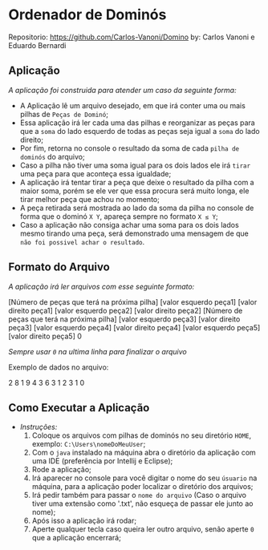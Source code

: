 # Ordenador de Dominós

Repositorio: https://github.com/Carlos-Vanoni/Domino
by: Carlos Vanoni e Eduardo Bernardi

## Aplicação


*A aplicação foi construida para atender um caso da seguinte forma:*

- A Aplicação lê um arquivo desejado, em que irá conter uma ou mais pilhas de `Peças de Dominó`;
- Essa aplicação irá ler cada uma das pilhas e reorganizar as peças para que a `soma` do lado esquerdo de todas as peças seja igual a `soma` do lado direito;
- Por fim, retorna no console o resultado da soma de cada `pilha de dominós` do arquivo;
- Caso a pilha não tiver uma soma igual para os dois lados ele irá `tirar` uma peça para que aconteça essa igualdade;
- A aplicação irá tentar tirar a peça que deixe o resultado da pilha com a maior soma, porém se ele ver que essa procura será muito longa, ele tirar melhor peça que achou no momento;
- A peça retirada será mostrada ao lado da soma da pilha no console de forma que o dominó `X Y`, apareça sempre no formato `X ≤ Y`;
- Caso a aplicação não consiga achar uma soma para os dois lados mesmo tirando uma peça, será demonstrado uma mensagem de que `não foi possivel achar o resultado`.


## Formato do Arquivo

*A aplicação irá ler arquivos com esse seguinte formato:*

[Número de peças que terá na próxima pilha]
[valor esquerdo  peça1] [valor direito  peça1]
[valor esquerdo  peça2] [valor direito  peça2]
[Número de peças que terá na próxima pilha]
[valor esquerdo  peça3] [valor direito  peça3]
[valor esquerdo  peça4] [valor direito  peça4]
[valor esquerdo  peça5] [valor direito  peça5]
0

*Sempre usar `0` na ultima linha para finalizar o arquivo*

Exemplo de dados no arquivo:

2
8 1
9 4
3
6 3
1 2
3 1
0


## Como Executar a Aplicação

- *Instruções:*
    1. Coloque os arquivos com pilhas de dominós no seu diretório `HOME`, exemplo:  `C:\Users\nomeDoMeuUser`;
    2. Com o `java` instalado na máquina abra o diretório da aplicação com uma IDE (preferência por Intellij e Eclipse);
    3. Rode a aplicação;
    4. Irá aparecer no console para você digitar o nome do seu `úsuario` na máquina, para a aplicação poder localizar o diretório dos arquivos;
    5. Irá pedir também para passar o `nome do arquivo` (Caso o arquivo tiver uma extensão como '.txt', não esqueça de passar ele junto ao nome);
    6. Após isso a aplicação irá rodar;
    7. Aperte qualquer tecla caso queira ler outro arquivo, senão aperte `0` que a aplicação encerrará;
    

